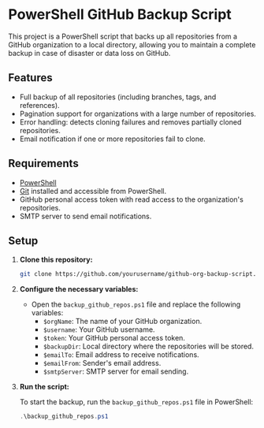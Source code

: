 # PowerShell GitHub Backup Script

This project is a PowerShell script that backs up all repositories from a GitHub organization to a local directory, allowing you to maintain a complete backup in case of disaster or data loss on GitHub.

## Features

- Full backup of all repositories (including branches, tags, and references).
- Pagination support for organizations with a large number of repositories.
- Error handling: detects cloning failures and removes partially cloned repositories.
- Email notification if one or more repositories fail to clone.

## Requirements

- [PowerShell](https://docs.microsoft.com/en-us/powershell/)
- [Git](https://git-scm.com/) installed and accessible from PowerShell.
- GitHub personal access token with read access to the organization's repositories.
- SMTP server to send email notifications.

## Setup

1. **Clone this repository:**
    ```bash
    git clone https://github.com/yourusername/github-org-backup-script.git
    ```

2. **Configure the necessary variables:**

   - Open the `backup_github_repos.ps1` file and replace the following variables:
     - `$orgName`: The name of your GitHub organization.
     - `$username`: Your GitHub username.
     - `$token`: Your GitHub personal access token.
     - `$backupDir`: Local directory where the repositories will be stored.
     - `$emailTo`: Email address to receive notifications.
     - `$emailFrom`: Sender's email address.
     - `$smtpServer`: SMTP server for email sending.

3. **Run the script:**

   To start the backup, run the `backup_github_repos.ps1` file in PowerShell:
   ```powershell
   .\backup_github_repos.ps1
